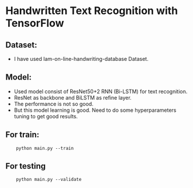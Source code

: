 # Handwritten Text Recognition with TensorFlow

## Dataset:
+   I have used Iam-on-line-handwriting-database Dataset.


## Model:
+   Used model consist of ResNet50+2 RNN (Bi-LSTM) for text recognition.
+   ResNet as backbone and BiLSTM as refine layer. 
+   The performance is not so good.
+   But this model learning is good. Need to do some hyperparameters tuning to get good results.

## For train:

        python main.py --train


## For testing 

        python main.py --validate


